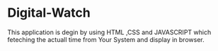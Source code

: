 # Digital-Watch
This application is degin by using HTML ,CSS and JAVASCRIPT which feteching the actuall time  from Your System and display in browser.
